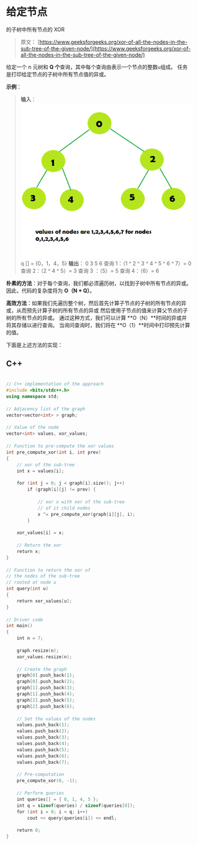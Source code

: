 # 给定节点

的子树中所有节点的 XOR

> 原文： [https://www.geeksforgeeks.org/xor-of-all-the-nodes-in-the-sub-tree-of-the-given-node/](https://www.geeksforgeeks.org/xor-of-all-the-nodes-in-the-sub-tree-of-the-given-node/)

给定一个 n 元树和 **Q 个**查询，其中每个查询由表示一个节点的整数`u`组成。 任务是打印给定节点的子树中所有节点值的异或。

**示例**：

> **输入**：
> ![](img/36c37d09437a34cd08f144c16e2ec63d.png)
> q [] = {0，1，4，5}
> **输出**：
> 0
> 3
> 5
> 6
> 查询 1：（1 ^ 2 ^ 3 ^ 4 ^ 5 ^ 6 ^ 7）= 0
> 查询 2：（2 ^ 4 ^ 5）= 3
> 查询 3 ：（5）= 5
> 查询 4：（6）= 6

**朴素的方法**：对于每个查询，我们都必须遍历树，以找到子树中所有节点的异或。 因此，代码的复杂度将为 **O（N * Q）**。

**高效方法**：如果我们先遍历整个树，然后首先计算子节点的子树的所有节点的异或，从而预先计算子树的所有节点的异或 然后使用子节点的值来计算父节点的子树的所有节点的异或。 通过这种方式，我们可以计算 **O（N）**时间的异或并将其存储以进行查询。 当询问查询时，我们将在 **O（1）**时间中打印预先计算的值。

下面是上述方法的实现：

## C++

```cpp

// C++ implementation of the approach 
#include <bits/stdc++.h> 
using namespace std; 

// Adjacency list of the graph 
vector<vector<int> > graph; 

// Value of the node 
vector<int> values, xor_values; 

// Function to pre-compute the xor values 
int pre_compute_xor(int i, int prev) 
{ 
    // xor of the sub-tree 
    int x = values[i]; 

    for (int j = 0; j < graph[i].size(); j++) 
        if (graph[i][j] != prev) { 

            // xor x with xor of the sub-tree 
            // of it child nodes 
            x ^= pre_compute_xor(graph[i][j], i); 
        } 

    xor_values[i] = x; 

    // Return the xor 
    return x; 
} 

// Function to return the xor of 
// the nodes of the sub-tree 
// rooted at node u 
int query(int u) 
{ 
    return xor_values[u]; 
} 

// Driver code 
int main() 
{ 
    int n = 7; 

    graph.resize(n); 
    xor_values.resize(n); 

    // Create the graph 
    graph[0].push_back(1); 
    graph[0].push_back(2); 
    graph[1].push_back(3); 
    graph[1].push_back(4); 
    graph[2].push_back(5); 
    graph[2].push_back(6); 

    // Set the values of the nodes 
    values.push_back(1); 
    values.push_back(2); 
    values.push_back(3); 
    values.push_back(4); 
    values.push_back(5); 
    values.push_back(6); 
    values.push_back(7); 

    // Pre-computation 
    pre_compute_xor(0, -1); 

    // Perform queries 
    int queries[] = { 0, 1, 4, 5 }; 
    int q = sizeof(queries) / sizeof(queries[0]); 
    for (int i = 0; i < q; i++) 
        cout << query(queries[i]) << endl; 

    return 0; 
} 

```